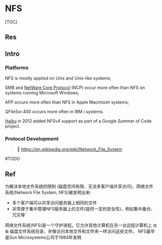 # NFS

[TOC]



## Res


## Intro
### Platforms
NFS is mostly applied on Unix and Unix-like systems;

SMB and [NetWare Core Protocol](https://en.wikipedia.org/wiki/NetWare_Core_Protocol "NetWare Core Protocol") (NCP) occur more often than NFS on systems running Microsoft Windows;

AFP occurs more often than NFS in Apple Macintosh systems;

QFileSvr.400 occurs more often in IBM i systems.

[Haiku](https://en.wikipedia.org/wiki/Haiku_(operating_system) "Haiku (operating system)") in 2012 added NFSv4 support as part of a Google Summer of Code project.


### Protocol Development
> 🔗 https://en.wikipedia.org/wiki/Network_File_System


#TODO 



## Ref
[NFS网络文件系统简介]: https://cloud-atlas.readthedocs.io/zh_CN/latest/infra_service/nfs/intro_nfs.html

为解决本地文件系统的限制 (磁盘空间有限、无法多客户端共享访问)，网络文件系统(Network File System, NFS)被发明出来:
- 多个客户端可以共享访问服务器上相同的文件
- 非常便于集中管理NFS服务器上的文件(提供一定的安全性)，例如集中备份、冗灾等'

网络文件系统(NFS)是一个守护进程，它允许其他计算机在另一台远程计算机上 `挂载` 磁盘文件系统目录，并像访问本地文件和文件夹一样访问这些文件。
NFS最早是Sun Microsystems公司于1984年发明

[1. NFS简介]: https://www.huweihuang.com/linux-notes/tools/nfs-usage.html

[👍 一个 NFS 的简介]: https://planet.ustclug.org/post/217

[NFS介绍与配置]: https://www.plob.org/article/125.html

[👍 认识 NFS 文件共享协议]: https://zhuanlan.zhihu.com/p/31626338



